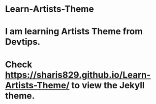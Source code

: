 # Learn-Artists-Theme
# I am learning Artists Theme from Devtips. 
# Check https://sharis829.github.io/Learn-Artists-Theme/ to view the Jekyll theme.
